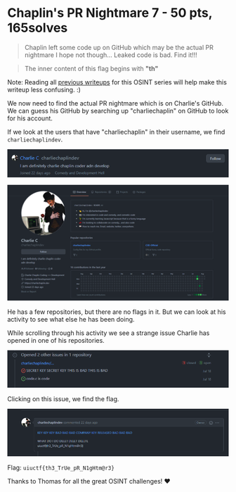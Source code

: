 # Chaplin's PR Nightmare 7 - 50 pts, 165solves
>Chaplin left some code up on GitHub which may be the actual PR nightmare I hope not though... Leaked code is bad. Find it!!!

>The inner content of this flag begins with **"th"**

Note: Reading all [previous writeups](https://github.com/Eth007/CTF-Writeups/tree/master/UIUCTF%202021) for this OSINT series will help make this writeup less confusing. :)

We now need to find the actual PR nightmare which is on Charlie's GitHub. We can guess his GitHub by searching up "charliechaplin" on GitHub to look for his account.

If we look at the users that have "charliechaplin" in their username, we find `charliechaplindev`.

![Search results for charliechaplin on GitHub](search.png)

![Charlie's GitHub](profile.png)

He has a few repositories, but there are no flags in it. But we can look at his activity to see what else he has been doing.

While scrolling through his activity we see a strange issue Charlie has opened in one of his repositories.

![Suspicious issue](sus.png)

Clicking on this issue, we find the flag.

![Flag](flag.png)

Flag: `uiuctf{th3_TrUe_pR_N1gHtm@r3}`

Thanks to Thomas for all the great OSINT challenges! ♥️ 
